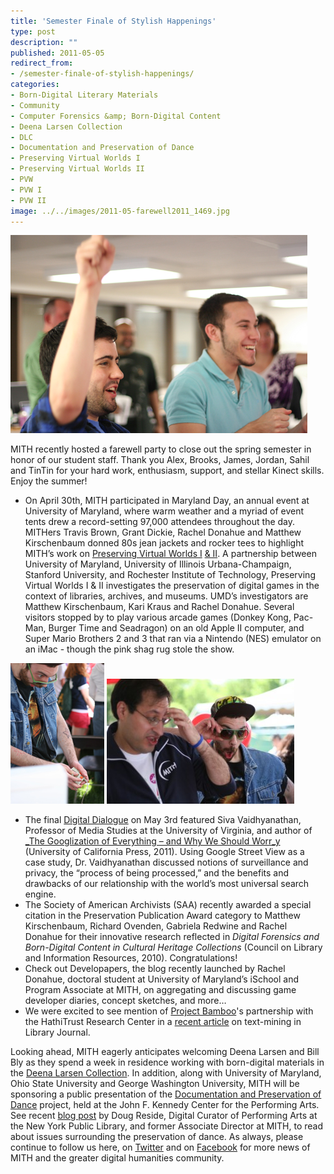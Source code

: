 ```yaml
---
title: 'Semester Finale of Stylish Happenings'
type: post
description: ""
published: 2011-05-05
redirect_from: 
- /semester-finale-of-stylish-happenings/
categories:
- Born-Digital Literary Materials
- Community
- Computer Forensics &amp; Born-Digital Content
- Deena Larsen Collection
- DLC
- Documentation and Preservation of Dance
- Preserving Virtual Worlds I
- Preserving Virtual Worlds II
- PVW
- PVW I
- PVW II
image: ../../images/2011-05-farewell2011_1469.jpg
---
```

![A Farewell Party](../../images/2011-05-farewell2011_1469.jpg)

MITH recently hosted a farewell party to close out the spring semester in honor of our student staff. Thank you Alex, Brooks, James, Jordan, Sahil and TinTin for your hard work, enthusiasm, support, and stellar Kinect skills. Enjoy the summer!

- On April 30th, MITH participated in Maryland Day, an annual event at University of Maryland, where warm weather and a myriad of event tents drew a record-setting 97,000 attendees throughout the day. MITHers Travis Brown, Grant Dickie, Rachel Donahue and Matthew Kirschenbaum donned 80s jean jackets and rocker tees to highlight MITH’s work on [Preserving Virtual Worlds I](http://mith.umd.edu/research/pvwi/) [& II](http://mith.umd.edu/research/pvwii/). A partnership between University of Maryland, University of Illinois Urbana-Champaign, Stanford University, and Rochester Institute of Technology, Preserving Virtual Worlds I & II investigates the preservation of digital games in the context of libraries, archives, and museums. UMD’s investigators are Matthew Kirschenbaum, Kari Kraus and Rachel Donahue. Several visitors stopped by to play various arcade games (Donkey Kong, Pac-Man, Burger Time and Seadragon) on an old Apple II computer, and Super Mario Brothers 2 and 3 that ran via a Nintendo (NES) emulator on an iMac - though the pink shag rug stole the show.

![mday2011_1508_sm](../../images/2011-05-mday2011_1508_sm.jpg) ![mday2011_1488](../../images/2011-05-mday2011_1488-300x200.jpg)

- The final [Digital Dialogue](http://mith.umd.edu/digital-dialogues/) on May 3rd featured Siva Vaidhyanathan, Professor of Media Studies at the University of Virginia, and author of [\_The Googlization of Everything – and Why We Should Worr_y](http://mith.umd.edu/53-mith-digital-dialogue-siva-vaidhyanathan-the-googlization-of-surveillance/) (University of California Press, 2011). Using Google Street View as a case study, Dr. Vaidhyanathan discussed notions of surveillance and privacy, the “process of being processed,” and the benefits and drawbacks of our relationship with the world’s most universal search engine.
- The Society of American Archivists (SAA) recently awarded a special citation in the Preservation Publication Award category to Matthew Kirschenbaum, Richard Ovenden, Gabriela Redwine and Rachel Donahue for their innovative research reflected in _Digital Forensics and Born-Digital Content in Cultural Heritage Collections_ (Council on Library and Information Resources, 2010). Congratulations!
- Check out Developapers, the blog recently launched by Rachel Donahue, doctoral student at University of Maryland’s iSchool and Program Associate at MITH, on aggregating and discussing game developer diaries, concept sketches, and more…
- We were excited to see mention of [Project Bamboo](http://www.projectbamboo.org)'s partnership with the HathiTrust Research Center in a [recent article](http://web.archive.org/web/20120830150830/http://www.libraryjournal.com/lj/communityacademiclibraries/890376-419/text-mining_ahead_hathitrust_research_.html.csp) on text-mining in Library Journal.

Looking ahead, MITH eagerly anticipates welcoming Deena Larsen and Bill Bly as they spend a week in residence working with born-digital materials in the [Deena Larsen Collection](http://mith.umd.edu/research/deena-larsen-collection/). In addition, along with University of Maryland, Ohio State University and George Washington University, MITH will be sponsoring a public presentation of the [Documentation and Preservation of Dance](http://mith.umd.edu/research/the-documentation-and-preservation-of-dance/) project, held at the John F. Kennedy Center for the Performing Arts. See recent [blog post](http://www.nypl.org/blog/2011/05/02/how-can-we-know-dancer-from-dance) by Doug Reside, Digital Curator of Performing Arts at the New York Public Library, and former Associate Director at MITH, to read about issues surrounding the preservation of dance. As always, please continue to follow us here, on [Twitter](https://twitter.com/umd_mith) and on [Facebook](https://www.facebook.com/UMD.MITH) for more news of MITH and the greater digital humanities community.
